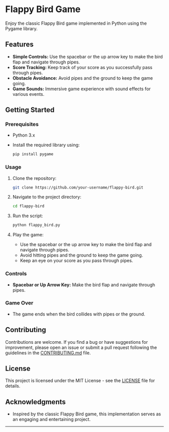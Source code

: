 
# Flappy Bird Game

Enjoy the classic Flappy Bird game implemented in Python using the Pygame library.

## Features

- **Simple Controls:** Use the spacebar or the up arrow key to make the bird flap and navigate through pipes.
- **Score Tracking:** Keep track of your score as you successfully pass through pipes.
- **Obstacle Avoidance:** Avoid pipes and the ground to keep the game going.
- **Game Sounds:** Immersive game experience with sound effects for various events.

## Getting Started

### Prerequisites

- Python 3.x
- Install the required library using:

    ```bash
    pip install pygame
    ```

### Usage

1. Clone the repository:

    ```bash
    git clone https://github.com/your-username/flappy-bird.git
    ```

2. Navigate to the project directory:

    ```bash
    cd flappy-bird
    ```

3. Run the script:

    ```bash
    python flappy_bird.py
    ```

4. Play the game:
   - Use the spacebar or the up arrow key to make the bird flap and navigate through pipes.
   - Avoid hitting pipes and the ground to keep the game going.
   - Keep an eye on your score as you pass through pipes.

### Controls

- **Spacebar or Up Arrow Key:** Make the bird flap and navigate through pipes.

### Game Over

- The game ends when the bird collides with pipes or the ground.

## Contributing

Contributions are welcome. If you find a bug or have suggestions for improvement, please open an issue or submit a pull request following the guidelines in the [CONTRIBUTING.md](CONTRIBUTING.md) file.

## License

This project is licensed under the MIT License - see the [LICENSE](LICENSE) file for details.

## Acknowledgments

- Inspired by the classic Flappy Bird game, this implementation serves as an engaging and entertaining project.

---
